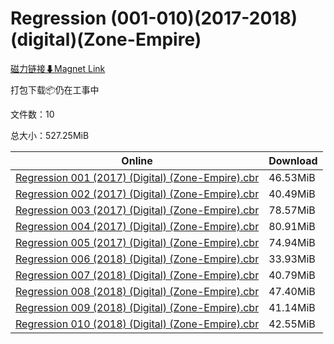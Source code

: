 # Regression (001-010)(2017-2018)(digital)(Zone-Empire)

[磁力链接⬇Magnet Link](magnet:?xt=urn:btih:4f76d2b950ac95f7ea385d43b707360a36d314da&dn=Regression%20%28001-010%29%282017-2018%29%28digital%29%28Zone-Empire%29)

打包下载📦仍在工事中

文件数：10

总大小：527.25MiB

Online | Download
--- | ---
[Regression 001 (2017) (Digital) (Zone-Empire).cbr](https://github.com/alicewish/markdown/blob/master/comic/Regression-001-2017-Digital-Zone-Empire-cbr.md) | 46.53MiB
[Regression 002 (2017) (Digital) (Zone-Empire).cbr](https://github.com/alicewish/markdown/blob/master/comic/Regression-002-2017-Digital-Zone-Empire-cbr.md) | 40.49MiB
[Regression 003 (2017) (Digital) (Zone-Empire).cbr](https://github.com/alicewish/markdown/blob/master/comic/Regression-003-2017-Digital-Zone-Empire-cbr.md) | 78.57MiB
[Regression 004 (2017) (Digital) (Zone-Empire).cbr](https://github.com/alicewish/markdown/blob/master/comic/Regression-004-2017-Digital-Zone-Empire-cbr.md) | 80.91MiB
[Regression 005 (2017) (Digital) (Zone-Empire).cbr](https://github.com/alicewish/markdown/blob/master/comic/Regression-005-2017-Digital-Zone-Empire-cbr.md) | 74.94MiB
[Regression 006 (2018) (Digital) (Zone-Empire).cbr](https://github.com/alicewish/markdown/blob/master/comic/Regression-006-2018-Digital-Zone-Empire-cbr.md) | 33.93MiB
[Regression 007 (2018) (Digital) (Zone-Empire).cbr](https://github.com/alicewish/markdown/blob/master/comic/Regression-007-2018-Digital-Zone-Empire-cbr.md) | 40.79MiB
[Regression 008 (2018) (Digital) (Zone-Empire).cbr](https://github.com/alicewish/markdown/blob/master/comic/Regression-008-2018-Digital-Zone-Empire-cbr.md) | 47.40MiB
[Regression 009 (2018) (Digital) (Zone-Empire).cbr](https://github.com/alicewish/markdown/blob/master/comic/Regression-009-2018-Digital-Zone-Empire-cbr.md) | 41.14MiB
[Regression 010 (2018) (Digital) (Zone-Empire).cbr](https://github.com/alicewish/markdown/blob/master/comic/Regression-010-2018-Digital-Zone-Empire-cbr.md) | 42.55MiB